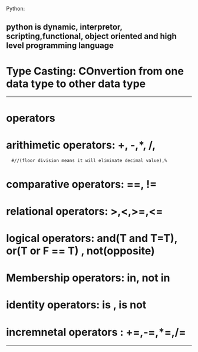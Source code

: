 Python:

python is dynamic, interpretor, scripting,functional,
        object oriented and high level programming language
-----------------------------------------------------------------
# Type Casting: COnvertion from one data type to other data type

------------------------------------------------------------------
# operators

# arithimetic operators: +, -,*, /,
      #//(floor division means it will eliminate decimal value),% 
                    
# comparative operators: ==, !=

# relational operators: >,<,>=,<=
# logical operators: and(T and T=T), or(T or F == T) , not(opposite)
# Membership operators: in, not in
# identity operators: is , is not
# incremnetal operators : +=,-=,*=,/=
---------------------------------------------------------------------